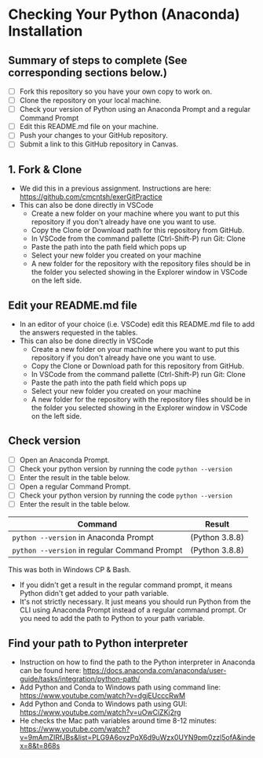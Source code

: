 # Checking Your Python (Anaconda) Installation

## Summary of steps to complete (See corresponding sections below.)

- [ ] Fork this repository so you have your own copy to work on.
- [ ] Clone the repository on your local machine. 
- [ ] Check your version of Python using an Anaconda Prompt and a regular Command Prompt
- [ ] Edit this README.md file on your machine.
- [ ] Push your changes to your GitHub repository.
- [ ] Submit a link to this GitHub repository in Canvas.

## 1. Fork & Clone

* We did this in a previous assignment. Instructions are here: https://github.com/cmcntsh/exerGitPractice
* This can also be done directly in VSCode
  * Create a new folder on your machine where you want to put this repository if you don't already have one you want to use.
  * Copy the Clone or Download path for this repository from GitHub.
  * In VSCode from the command pallette (Ctrl-Shift-P) run Git: Clone
  * Paste the path into the path field which pops up
  * Select your new folder you created on your machine
  * A new folder for the repository with the repository files should be in the folder you selected showing in the Explorer window in VSCode on the left side.

## Edit your README.md file

* In an editor of your choice (i.e. VSCode) edit this README.md file to add the answers requested in the tables.
* This can also be done directly in VSCode
  * Create a new folder on your machine where you want to put this repository if you don't already have one you want to use.
  * Copy the Clone or Download path for this repository from GitHub.
  * In VSCode from the command pallette (Ctrl-Shift-P) run Git: Clone
  * Paste the path into the path field which pops up
  * Select your new folder you created on your machine
  * A new folder for the repository with the repository files should be in the folder you selected showing in the Explorer window in VSCode on the left side.
  
## Check version

* [ ] Open an Anaconda Prompt.
* [ ] Check your python version by running the code `python --version`
* [ ] Enter the result in the table below.
* [ ] Open a regular Command Prompt.
* [ ] Check your python version by running the code `python --version`
* [ ] Enter the result in the table below.

|   Command   |         Result          |
|     ---     |           ---           |
|`python --version` in Anaconda Prompt         |(Python 3.8.8)|
|`python --version` in regular Command Prompt  |(Python 3.8.8)|
This was both in Windows CP & Bash. 

* If you didn't get a result in the regular command prompt, it means Python didn't get added to your path variable.
* It's not strictly necessary. It just means you should run Python from the CLI using Anaconda Prompt instead of a regular command prompt. Or you need to add the path to Python to your path variable.

## Find your path to Python interpreter

* Instruction on how to find the path to the Python interpreter in Anaconda can be found here: https://docs.anaconda.com/anaconda/user-guide/tasks/integration/python-path/
* Add Python and Conda to Windows path using command line: https://www.youtube.com/watch?v=dgjEUcccRwM
* Add Python and Conda to Windows path using GUI: https://www.youtube.com/watch?v=uOwCiZKj2rg
* He checks the Mac path variables around time 8-12 minutes: https://www.youtube.com/watch?v=9mAmZIRfJBs&list=PLG9A6ovzPqX6d9uWzx0UYN9pm0zzl5ofA&index=8&t=868s
